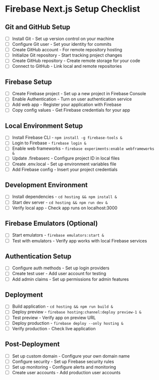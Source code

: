 # Firebase Next.js Setup Checklist

## Git and GitHub Setup
- [ ] Install Git - Set up version control on your machine
- [ ] Configure Git user - Set your identity for commits
- [ ] Create GitHub account - For remote repository hosting
- [ ] Initialize Git repository - Start tracking project changes
- [ ] Create GitHub repository - Create remote storage for your code
- [ ] Connect to GitHub - Link local and remote repositories

## Firebase Setup
- [ ] Create Firebase project - Set up a new project in Firebase Console
- [ ] Enable Authentication - Turn on user authentication service
- [ ] Add web app - Register your application with Firebase
- [ ] Copy config values - Get Firebase credentials for your app

## Local Environment Setup
- [ ] Install Firebase CLI - `npm install -g firebase-tools &`
- [ ] Login to Firebase - `firebase login &`
- [ ] Enable web frameworks - `firebase experiments:enable webframeworks &`
- [ ] Update .firebaserc - Configure project ID in local files
- [ ] Create .env.local - Set up environment variables file
- [ ] Add Firebase config - Insert your project credentials

## Development Environment
- [ ] Install dependencies - `cd hosting && npm install &`
- [ ] Start dev server - `cd hosting && npm run dev &`
- [ ] Verify local app - Check app runs on localhost:3000

## Firebase Emulators (Optional)
- [ ] Start emulators - `firebase emulators:start &`
- [ ] Test with emulators - Verify app works with local Firebase services

## Authentication Setup
- [ ] Configure auth methods - Set up login providers
- [ ] Create test user - Add user account for testing
- [ ] Add admin claims - Set up permissions for admin features

## Deployment
- [ ] Build application - `cd hosting && npm run build &`
- [ ] Deploy preview - `firebase hosting:channel:deploy preview-1 &`
- [ ] Test preview - Verify app on preview URL
- [ ] Deploy production - `firebase deploy --only hosting &`
- [ ] Verify production - Check live application

## Post-Deployment
- [ ] Set up custom domain - Configure your own domain name
- [ ] Configure security - Set up Firebase security rules
- [ ] Set up monitoring - Configure alerts and monitoring
- [ ] Create user accounts - Add production user accounts
